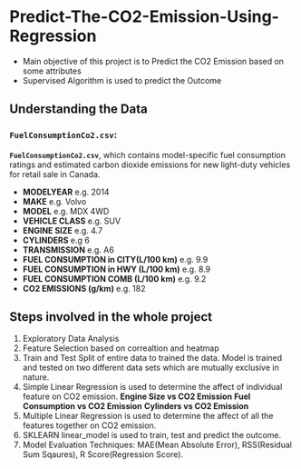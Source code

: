 # Predict-The-CO2-Emission-Using-Regression
* Main objective of this project is to Predict the CO2 Emission based on some attributes
* Supervised Algorithm is used to predict the Outcome

## Understanding the Data

### `FuelConsumptionCo2.csv`:

**`FuelConsumptionCo2.csv`**, which contains model-specific fuel consumption ratings and estimated carbon dioxide emissions for new light-duty vehicles for retail sale in Canada.

*   **MODELYEAR** e.g. 2014
*   **MAKE** e.g. Volvo
*   **MODEL** e.g. MDX 4WD
*   **VEHICLE CLASS** e.g. SUV
*   **ENGINE SIZE** e.g. 4.7
*   **CYLINDERS** e.g 6
*   **TRANSMISSION** e.g. A6
*   **FUEL CONSUMPTION in CITY(L/100 km)** e.g. 9.9
*   **FUEL CONSUMPTION in HWY (L/100 km)** e.g. 8.9
*   **FUEL CONSUMPTION COMB (L/100 km)** e.g. 9.2
*   **CO2 EMISSIONS (g/km)** e.g. 182

## Steps involved in the whole project

1. Exploratory Data Analysis
2. Feature Selection based on correaltion and heatmap
3. Train and Test Split of entire data to trained the data. Model is trained and tested on two different data sets which are mutually exclusive in nature.
4. Simple Linear Regression is used to determine the affect of individual feature on CO2 emission.
**Engine Size vs CO2 Emission**
**Fuel Consumption vs CO2 Emission**
**Cylinders vs CO2 Emission**
5. Multiple Linear Regression is used to determine the affect of all the features together on CO2 emission.
6. SKLEARN linear_model is used to train, test and predict the outcome.
7. Model Evaluation Techniques: MAE(Mean Absolute Error), RSS(Residual Sum Sqaures), R Score(Regression Score).
